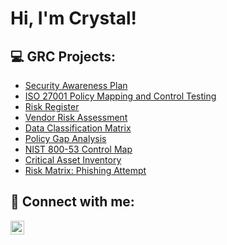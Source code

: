 <h1>Hi, I'm Crystal! </h1>

<h2>💻 GRC Projects:</h2>

  - [Security Awareness Plan](https://github.com/cdburt0n/Security-Awareness-Plan)
  - [ISO 27001 Policy Mapping and Control Testing](https://github.com/cdburt0n/ISO-27001-Policy-Mapping-Control-Testing)
  - [Risk Register](https://github.com/cdburt0n/RiskRegisterLab)
  - [Vendor Risk Assessment](https://github.com/cdburt0n)
  - [Data Classification Matrix](https://github.com/cdburt0n)
  - [Policy Gap Analysis](https://github.com/cdburt0n)
  - [NIST 800-53 Control Map](https://github.com/cdburt0n)
  - [Critical Asset Inventory](https://github.com/cdburt0n)
  - [Risk Matrix: Phishing Attempt](https://github.com/cdburt0n)
  

<h2> 🤳 Connect with me:</h2>


[<img align="left" alt="JoshMadakor | LinkedIn" width="22px" src="https://cdn.jsdelivr.net/npm/simple-icons@v3/icons/linkedin.svg" />][linkedin]


[linkedin]: https://linkedin.com/in/crystalburt0n

<!--
**cdburt0n/cdburt0n** is a ✨ _special_ ✨ repository because its `README.md` (this file) appears on your GitHub profile.

Here are some ideas to get you started:

- 🔭 I’m currently working on ...
- 🌱 I’m currently learning ...
- 👯 I’m looking to collaborate on ...
- 🤔 I’m looking for help with ...
- 💬 Ask me about ...
- 📫 How to reach me: ...
- 😄 Pronouns: ...
- ⚡ Fun fact: ...
-->

